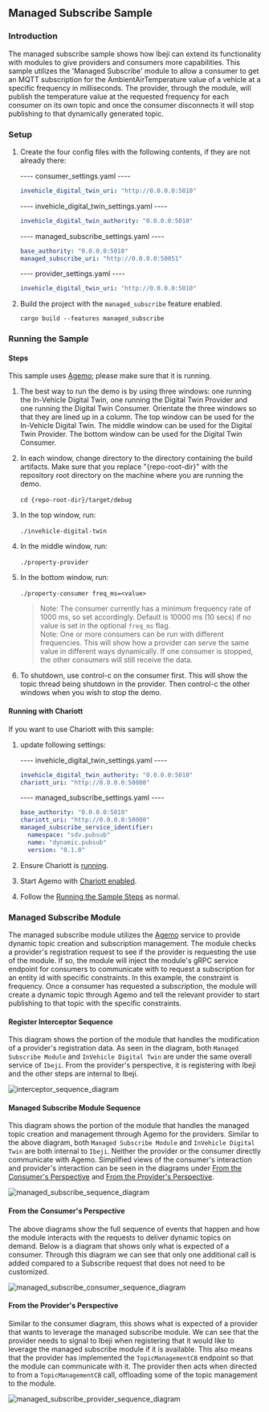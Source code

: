 ## Managed Subscribe Sample

### Introduction

The managed subscribe sample shows how Ibeji can extend its functionality with modules to give
providers and consumers more capabilities. This sample utilizes the 'Managed Subscribe' module to
allow a consumer to get an MQTT subscription for the AmbientAirTemperature value of a vehicle at a
specific frequency in milliseconds. The provider, through the module, will publish the temperature
value at the requested frequency for each consumer on its own topic and once the consumer
disconnects it will stop publishing to that dynamically generated topic.

### Setup

1. Create the four config files with the following contents, if they are not already there:
    
    ---- consumer_settings.yaml ----
    
    ```yaml
    invehicle_digital_twin_uri: "http://0.0.0.0:5010"
    ```

    ---- invehicle_digital_twin_settings.yaml ----
    
    ```yaml
    invehicle_digital_twin_authority: "0.0.0.0:5010"
    ```

    ---- managed_subscribe_settings.yaml ----
    
    ```yaml
    base_authority: "0.0.0.0:5010"
    managed_subscribe_uri: "http://0.0.0.0:50051"
    ```

    ---- provider_settings.yaml ----
    
    ```yaml
    invehicle_digital_twin_uri: "http://0.0.0.0:5010"
    ```

1. Build the project with the `managed_subscribe` feature enabled.

    ```shell
    cargo build --features managed_subscribe
    ```

### Running the Sample

#### Steps

This sample uses [Agemo](https://github.com/eclipse-chariott/Agemo); please make sure that it is
running.

1. The best way to run the demo is by using three windows: one running the In-Vehicle Digital Twin,
one running the Digital Twin Provider and one running the Digital Twin Consumer.
Orientate the three windows so that they are lined up in a column. The top window can be used for
the In-Vehicle Digital Twin.
The middle window can be used for the Digital Twin Provider. The bottom window can be used for the
Digital Twin Consumer.<br>
1. In each window, change directory to the directory containing the build artifacts.
Make sure that you replace "{repo-root-dir}" with the repository root directory on the machine
where you are running the demo.<br><br>
`cd {repo-root-dir}/target/debug`

1. In the top window, run:<br><br>
`./invehicle-digital-twin`

1. In the middle window, run:<br><br>
`./property-provider`

1. In the bottom window, run:<br><br>
`./property-consumer freq_ms=<value>`
    > Note: The consumer currently has a minimum frequency rate of 1000 ms, so set accordingly.
    Default is 10000 ms (10 secs) if no value is set in the optional `freq_ms` flag.<br>
    > Note: One or more consumers can be run with different frequencies. This will show how a
    provider can serve the same value in different ways dynamically. If one consumer is stopped,
    the other consumers will still receive the data.

1. To shutdown, use control-c on the consumer first. This will show the topic thread being shutdown
in the provider. Then control-c the other windows when you wish to stop the demo.

#### Running with Chariott

If you want to use Chariott with this sample:

1. update following settings:

    ---- invehicle_digital_twin_settings.yaml ----
    
    ```yaml
    invehicle_digital_twin_authority: "0.0.0.0:5010"
    chariott_uri: "http://0.0.0.0:50000"
    ```

    ---- managed_subscribe_settings.yaml ----
    
    ```yaml
    base_authority: "0.0.0.0:5010"
    chariott_uri: "http://0.0.0.0:50000"
    managed_subscribe_service_identifier:
      namespace: "sdv.pubsub"
      name: "dynamic.pubsub"
      version: "0.1.0"
    ```

1. Ensure Chariott is [running](../../README.md#using-chariott).

1. Start Agemo with [Chariott enabled](https://github.com/eclipse-chariott/Agemo/tree/main/pub-sub-service#running-with-chariott).

1. Follow the [Running the Sample Steps](#steps) as normal.

### Managed Subscribe Module

The managed subscribe module utilizes the [Agemo](https://github.com/eclipse-chariott/Agemo)
service to provide dynamic topic creation and subscription management. The module checks a
provider's registration request to see if the provider is requesting the use of the module. If so,
the module will inject the module's gRPC service endpoint for consumers to communicate with to
request a subscription for an entity id with specific constraints. In this example, the constraint
is frequency. Once a consumer has requested a subscription, the module will create a dynamic topic
through Agemo and tell the relevant provider to start publishing to that topic with the specific
constraints.

#### Register Interceptor Sequence

This diagram shows the portion of the module that handles the modification of a provider's
registration data. As seen in the diagram, both `Managed Subscribe Module` and
`InVehicle Digital Twin` are under the same overall service of `Ibeji`. From the provider's
perspective, it is registering with Ibeji and the other steps are internal to Ibeji.

![interceptor_sequence_diagram](../../docs/design/diagrams/managed_subscribe_interceptor_sequence.svg)

#### Managed Subscribe Module Sequence

This diagram shows the portion of the module that handles the managed topic creation and management
through Agemo for the providers. Similar to the above diagram, both `Managed Subscribe Module` and
`InVehicle Digital Twin` are both internal to `Ibeji`. Neither the provider or the consumer
directly communicate with Agemo. Simplified views of the consumer's interaction and provider's
interaction can be seen in the diagrams under
[From the Consumer's Perspective](#from-the-consumers-perspective) and
[From the Provider's Perspective](#from-the-providers-perspective).

![managed_subscribe_sequence_diagram](../../docs/design/diagrams/managed_subscribe_module_sequence.svg)

#### From the Consumer's Perspective

The above diagrams show the full sequence of events that happen and how the module interacts with
the requests to deliver dynamic topics on demand. Below is a diagram that shows only what is
expected of a consumer. Through this diagram we can see that only one additional call is added
compared to a Subscribe request that does not need to be customized.

![managed_subscribe_consumer_sequence_diagram](../../docs/design/diagrams/managed_subscribe_consumer_sequence.svg)

#### From the Provider's Perspective

Similar to the consumer diagram, this shows what is expected of a provider that wants to leverage
the managed subscribe module. We can see that the provider needs to signal to Ibeji when
registering that it would like to leverage the managed subscribe module if it is available. This
also means that the provider has implemented the `TopicManagementCB` endpoint so that the module
can communicate with it. The provider then acts when directed to from a `TopicManagementCB` call,
offloading some of the topic management to the module.

![managed_subscribe_provider_sequence_diagram](../../docs/design/diagrams/managed_subscribe_provider_sequence.svg)
